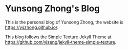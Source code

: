 # Yunsong Zhong's Blog

This is the personal blog of Yunsong Zhong, the website is <https://yszhong.github.io/>.

This blog follows the Simple Texture Jekyll Theme at <https://github.com/yizeng/jekyll-theme-simple-texture>.
